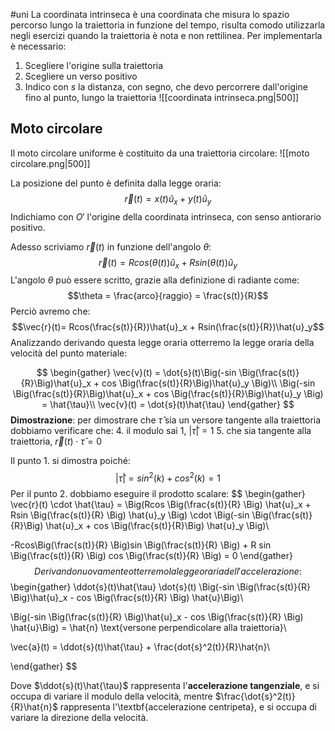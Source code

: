 #uni 
La coordinata intrinseca è una coordinata che misura lo spazio percorso lungo la traiettoria in funzione del tempo, risulta comodo utilizzarla negli esercizi quando la traiettoria è nota e non rettilinea.
Per implementarla è necessario:
1. Scegliere l'origine sulla traiettoria
2. Scegliere un verso positivo
3. Indico con $s$ la distanza, con segno, che devo percorrere dall'origine fino al punto, lungo la traiettoria
![[coordinata intrinseca.png|500]]
## Moto circolare
Il moto circolare uniforme è costituito da una traiettoria circolare:
![[moto circolare.png|500]]

La posizione del punto è definita dalla legge oraria:
$$\vec{r}(t) = x(t)\hat{u}_x + y(t)\hat{u}_y$$
Indichiamo con $O'$ l'origine della coordinata intrinseca, con senso antiorario positivo.

Adesso scriviamo $\vec{r}(t)$ in funzione dell'angolo $\theta$:
$$\vec{r}(t)= Rcos(\theta (t))\hat{u}_x + Rsin(\theta (t))\hat{u}_y$$
L'angolo $\theta$ può essere scritto, grazie alla definizione di radiante come:
$$\theta = \frac{arco}{raggio} = \frac{s(t)}{R}$$
Perciò avremo che:
$$\vec{r}(t)= Rcos(\frac{s(t)}{R})\hat{u}_x + Rsin(\frac{s(t)}{R})\hat{u}_y$$
Analizzando derivando questa legge oraria otterremo la legge oraria della velocità del punto materiale:

$$
\begin{gather}
\vec{v}(t) = \dot{s}(t)\Big(-sin \Big(\frac{s(t)}{R}\Big)\hat{u}_x + cos \Big(\frac{s(t)}{R}\Big)\hat{u}_y \Big)\\
\Big(-sin \Big(\frac{s(t)}{R}\Big)\hat{u}_x + cos \Big(\frac{s(t)}{R}\Big)\hat{u}_y \Big) = \hat{\tau}\\
\vec{v}(t) = \dot{s}(t)\hat{\tau}
\end{gather}
$$**Dimostrazione**: per dimostrare che $\hat{\tau}$ sia un versore tangente alla traiettoria dobbiamo verificare che:
4.  il modulo sai $1$, $|\hat{\tau}| = 1$
5. che sia tangente alla traiettoria, $\vec{r}(t) \cdot \hat{\tau} = 0$

Il punto 1. si dimostra poiché:
$$|\hat{\tau}| = sin^2(k) + cos^2(k) = 1$$
Per il punto 2. dobbiamo eseguire il prodotto scalare:
$$
\begin{gather}
\vec{r}(t) \cdot \hat{\tau} = \Big(Rcos \Big(\frac{s(t)}{R} \Big) \hat{u}_x + Rsin \Big(\frac{s(t)}{R} \Big) \hat{u}_y \Big) \cdot \Big(-sin \Big(\frac{s(t)}{R}\Big) \hat{u}_x + cos \Big(\frac{s(t)}{R}\Big) \hat{u}_y \Big)\\

-Rcos\Big(\frac{s(t)}{R} \Big)sin \Big(\frac{s(t)}{R} \Big) + R sin \Big(\frac{s(t)}{R} \Big) cos \Big(\frac{s(t)}{R} \Big) = 0
\end{gather}
$$
Derivando nuovamente otterremo la legge oraria dell'accelerazione:
$$
\begin{gather}
\ddot{s}(t)\hat{\tau} \dot{s}(t) \Big(-sin \Big(\frac{s(t)}{R} \Big)\hat{u}_x - cos \Big(\frac{s(t)}{R} \Big) \hat{u}\Big)\\

\Big(-sin \Big(\frac{s(t)}{R} \Big)\hat{u}_x - cos \Big(\frac{s(t)}{R} \Big) \hat{u}\Big) = \hat{n} \text{versone perpendicolare alla traiettoria}\\

\vec{a}(t) = \ddot{s}(t)\hat{\tau} + \frac{dot{s}^2(t)}{R}\hat{n}\

\end{gather}
$$

Dove $\ddot{s}(t)\hat{\tau}$ rappresenta l'**accelerazione tangenziale**, e si occupa di variare il modulo della velocità, mentre $\frac{\dot{s}^2(t)}{R}\hat{n}$ rappresenta l'\textbf{accelerazione centripeta}, e si occupa di variare la direzione della velocità.